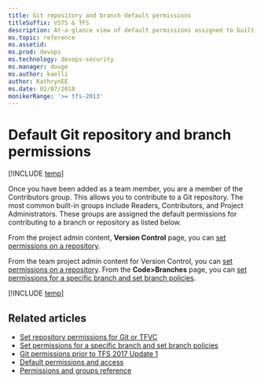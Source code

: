 ```yaml
---
title: Git repository and branch default permissions
titleSuffix: VSTS & TFS
description: At-a-glance view of default permissions assigned to built-in security groups made for Git repositories and branches 
ms.topic: reference
ms.assetid:  
ms.prod: devops
ms.technology: devops-security
ms.manager: douge
ms.author: kaelli
author: KathrynEE
ms.date: 02/07/2018
monikerRange: '>= tfs-2013'
---
```

# Default Git repository and branch permissions

[!INCLUDE [temp](../../_shared/version-vsts-tfs-all-versions.md)]

Once you have been added as a team member, you are a member of the Contributors group. This allows you to contribute to a Git repository. The most common built-in groups include Readers, Contributors, and Project Administrators. These groups are assigned the default permissions for contributing to a branch or repository as listed below.

From the project admin content, **Version Control** page, you can [set permissions on a repository](set-git-tfvc-repository-permissions.md). 

From the team project admin content for Version Control, you can [set permissions on a repository](set-git-tfvc-repository-permissions.md). From the **Code>Branches** page, you can [set permissions for a specific branch and set branch policies](../../git/branch-permissions.md). 

[!INCLUDE [temp](_shared/code-git.md)]

## Related articles

- [Set repository permissions for Git or TFVC](set-git-tfvc-repository-permissions.md)
- [Set permissions for a specific branch and set branch policies](../../git/branch-permissions.md)
- [Git permissions prior to TFS 2017 Update 1](git-permissions-before-2017.md) 
- [Default permissions and access](permissions-access.md) 
- [Permissions and groups reference](permissions.md) 
